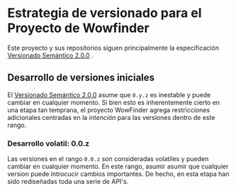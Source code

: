 # Estrategia de versionado para el Proyecto de Wowfinder

Este proyecto y sus repositorios siguen principalmente la especificación [Versionado Semántico 2.0.0](https://semver.org/)  .

## Desarrollo de versiones iniciales

El [Versionado Semántico 2.0.0](https://semver.org/) asume que `0.y.z` es inestable y puede cambiar en cualquier momento. Si bien esto es inherentemente cierto en una etapa tan temprana, el proyecto WowFinder agrega restricciones adicionales centradas en la _intención_ para las versiones dentro de este rango.

### Desarrollo volatil: 0.0.z

Las versiones en el rango `0.0.z` son consideradas volatiles y pueden cambiar en cualquier momento. En este rango, asumir asumir que cualquier version puede introcucir cambios importantes. De hecho, en esta etapa han sido rediseñadas toda una serie de API's.
